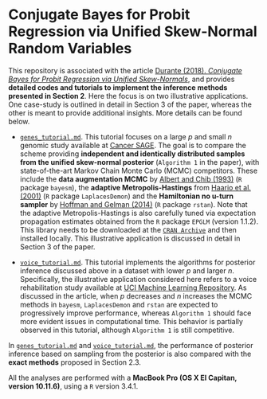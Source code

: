 # Conjugate Bayes for Probit Regression via Unified Skew-Normal Random Variables

This repository is associated with the article [Durante (2018). *Conjugate Bayes for Probit Regression via Unified Skew-Normals*](https://arxiv.org/abs/1802.09565), and provides **detailed codes and tutorials to implement the inference methods presented in Section 2**. Here the focus is on two illustrative applications. One case-study is outlined in detail in Section 3 of the paper, whereas the other is meant to provide additional insights. More details can be found below.

- [`genes_tutorial.md`](https://github.com/danieledurante/ProbitSUN/blob/master/genes_tutorial.md). This tutorial focuses on a large *p* and small *n* genomic study available at [Cancer SAGE](http://www.i3s.unice.fr/~pasquier/web/?Research_Activities___Dataset_Downloads___Cancer_SAGE). The goal is to compare the scheme providing **independent and identically distributed samples from the unified skew-normal posterior** (`Algorithm 1` in the paper), with state-of-the-art Markov Chain Monte Carlo (MCMC) competitors. These include the **data augmentation MCMC** by [Albert and Chib (1993)](https://www.jstor.org/stable/2290350) (`R` package `bayesm`), the **adaptive Metropolis-Hastings** from [Haario et al. (2001)](https://projecteuclid.org/euclid.bj/1080222083) (`R` package `LaplacesDemon`) and the **Hamiltonian no u-turn sampler** by [Hoffman and Gelman (2014)](http://jmlr.org/papers/v15/hoffman14a.html) (`R` package `rstan`). Note that the adaptive Metropolis-Hastings is also carefully tuned via expectation propagation estimates obtained from the `R` package `EPGLM` (version 1.1.2). This library needs to be downloaded at the [`CRAN Archive`](https://cran.r-project.org/src/contrib/Archive/EPGLM/) and then installed locally. This illustrative application is discussed in detail in Section 3 of the paper.

- [`voice_tutorial.md`](https://github.com/danieledurante/ProbitSUN/blob/master/voice_tutorial.md). This tutorial implements the algorithms for posterior inference discussed above in a dataset with lower *p* and larger *n*. Specifically, the illustrative application considered here refers to a voice rehabilitation study available at [UCI Machine Learning Repository](https://archive.ics.uci.edu/ml/datasets/LSVT+Voice+Rehabilitation). As discussed in the article, when *p* decreases and *n* increases the MCMC methods in `bayesm`, `LaplacesDemon` and `rstan` are expected to progressively improve performance, whereas `Algorithm 1` should face more evident issues in computational time. This behavior is partially observed in this tutorial, although `Algorithm 1` is still competitive.

In [`genes_tutorial.md`](https://github.com/danieledurante/ProbitSUN/blob/master/genes_tutorial.md) and [`voice_tutorial.md`](https://github.com/danieledurante/ProbitSUN/blob/master/voice_tutorial.md), the performance of posterior inference based on sampling from the posterior is also compared with the **exact methods** proposed in Section 2.3.

All the analyses are performed with a **MacBook Pro (OS X El Capitan, version 10.11.6)**, using a `R` version 3.4.1. 
